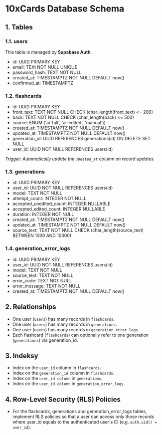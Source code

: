 # 10xCards Database Schema

## 1. Tables

### 1.1. users

This table is managed by **Supabase Auth**.

- id: UUID PRIMARY KEY
- email: TEXt NOT NULL UNIQUE
- password_hash: TEXT NOT NULL
- created_at: TIMESTAMPTZ NOT NULL DEFAULT now()
- confirmed_at: TIMESTAMPTZ

### 1.2. flashcards

- id: UUID PRIMARY KEY
- front_text: TEXT NOT NULL CHECK (char_length(front_text) <= 200)
- back: TEXT NOT NULL CHECK (char_length(back) <= 500)
- source: ENUM ('ai-full', 'ai-edited', 'manual'))
- created_at: TIMESTAMPTZ NOT NULL DEFAULT now()
- updated_at: TIMESTAMPTZ NOT NULL DEFAULT now()
- generation_id: UUID REFERENCES generations(id) ON DELETE SET NULL
- user_id: UUID NOT NULL REFERENCES users(id)

*Trigger: Automatically update the `updated_at` column on record updates.*

### 1.3. generations

- id: UUID PRIMARY KEY
- user_id: UUID NOT NULL REFERENCES users(id)
- model: TEXT NOT NULL
- attempt_count: INTEGER NOT NULL
- accepted_unedited_count: INTEGER NULLABLE
- accepted_edited_count: INTEGER NULLABLE
- duration: INTEGER NOT NULL
- created_at: TIMESTAMPTZ NOT NULL DEFAULT now()
- updated_at: TIMESTAMPTZ NOT NULL DEFAULT now()
- source_text: TEXT NOT NULL CHECK (char_length(source_text) BETWEEN 1000 AND 10000)

### 1.4. generation_error_logs

- id: UUID PRIMARY KEY
- user_id: UUID NOT NULL REFERENCES users(id)
- model: TEXT NOT NULL
- source_text: TEXT NOT NULL
- error_code: TEXT NOT NULL
- error_message: TEXT NOT NULL
- created_at: TIMESTAMPTZ NOT NULL DEFAULT now()

## 2. Relationships

- One user (`users`) has many records in `flashcards`.
- One user (`users`) has many records in `generations`.
- One user (`users`) has many records in `generation_error_logs`.
- Each flashcard (`flashcards`) can optionally refer to one generation (`generations`) via generation_id.

## 3. Indeksy

- Index on the `user_id` column in `flashcards`.
- Index on the `generation_id` column in `flashcards`.
- Index on the `user_id column` in `generations`.
- Index on the `user_id column` in `generation_error_logs`.

## 4. Row-Level Security (RLS) Policies

- For the flashcards, generations and generation_error_logs tables, implement RLS policies so that a user can access only those records where user_id equals to the authenticated user's ID (e.g. `auth.uid() = user_id`).
